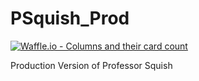 # PSquish_Prod
[![Waffle.io - Columns and their card count](https://badge.waffle.io/professorsquish/PSquish_Prod.svg?columns=all)](https://waffle.io/professorsquish/PSquish_Prod)

Production Version of Professor Squish
